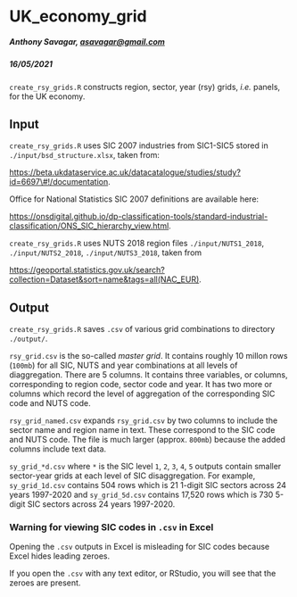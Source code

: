 # UK_economy_grid

##### Anthony Savagar, asavagar@gmail.com

##### 16/05/2021

`create_rsy_grids.R` constructs region, sector, year (rsy) grids, *i.e.* panels, for the UK economy.

## Input

`create_rsy_grids.R` uses SIC 2007 industries from SIC1-SIC5 stored in `./input/bsd_structure.xlsx`, taken from:

https://beta.ukdataservice.ac.uk/datacatalogue/studies/study?id=6697\#!/documentation.

Office for National Statistics SIC 2007 definitions are available here:

https://onsdigital.github.io/dp-classification-tools/standard-industrial-classification/ONS_SIC_hierarchy_view.html.

`create_rsy_grids.R` uses NUTS 2018 region files `./input/NUTS1_2018`, `./input/NUTS2_2018`, `./input/NUTS3_2018`, taken from

https://geoportal.statistics.gov.uk/search?collection=Dataset&sort=name&tags=all(NAC_EUR).

## Output

`create_rsy_grids.R` saves `.csv` of various grid combinations to directory `./output/`.

`rsy_grid.csv` is the so-called *master grid*. It contains roughly 10 millon rows (`100mb`) for all SIC, NUTS and year combinations at all levels of diaggregation. There are 5 columns. It contains three variables, or columns,  corresponding to region code, sector code and year. It has two more or columns which record the level of aggregation of the corresponding SIC code and NUTS code.

`rsy_grid_named.csv` expands `rsy_grid.csv` by two columns to include the sector name and region name in text. These correspond to the SIC code and NUTS code. The file is much larger (approx. `800mb`) because the added columns include text data.

`sy_grid_*d.csv` where `*` is the SIC level `1`, `2`, `3`, `4`, `5` outputs contain smaller sector-year grids at each level of SIC disaggregation. For example, `sy_grid_1d.csv` contains 504 rows which is 21 1-digit SIC sectors across 24 years 1997-2020 and `sy_grid_5d.csv` contains 17,520 rows which is 730 5-digit SIC sectors across 24 years 1997-2020.

### Warning for viewing SIC codes in `.csv` in Excel
Opening the `.csv` outputs in Excel is misleading for SIC codes because Excel hides leading zeroes. 

If you open the `.csv` with any text editor, or RStudio, you will see that the zeroes are present. 